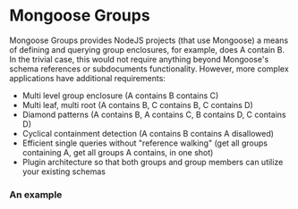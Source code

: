 # Mongoose Groups

Mongoose Groups provides NodeJS projects (that use Mongoose) a means of defining and querying group enclosures, for example, does A contain B.  In the trivial case, this would not require anything beyond Mongoose's schema references or subdocuments functionality.  However, more complex applications have additional requirements:

- Multi level group enclosure (A contains B contains C)
- Multi leaf, multi root (A contains B, C contains B, C contains D)
- Diamond patterns (A contains B, A contains C, B contains D, C contains D)
- Cyclical containment detection (A contains B contains A disallowed)
- Efficient single queries without "reference walking" (get all groups containing A, get all groups A contains, in one shot)
- Plugin architecture so that both groups and group members can utilize your existing schemas

### An example


